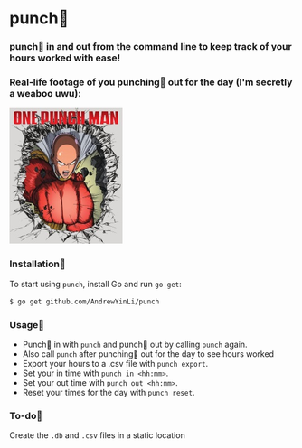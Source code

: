# punch👊

### punch👊 in and out from the command line to keep track of your hours worked with ease!

### Real-life footage of you punching👊 out for the day (I'm secretly a weaboo uwu):
![im a weab](onepunch.jpg)

### Installation👊
To start using `punch`, install Go and run `go get`:
```sh
$ go get github.com/AndrewYinLi/punch
```

### Usage👊
* Punch👊 in with `punch` and punch👊 out by calling `punch` again.
* Also call `punch` after punching👊 out for the day to see hours worked
* Export your hours to a .csv file with `punch export`.
* Set your in time with `punch in <hh:mm>`.
* Set your out time with `punch out <hh:mm>`.
* Reset your times for the day with `punch reset`.

### To-do👊
Create the `.db` and `.csv` files in a static location
